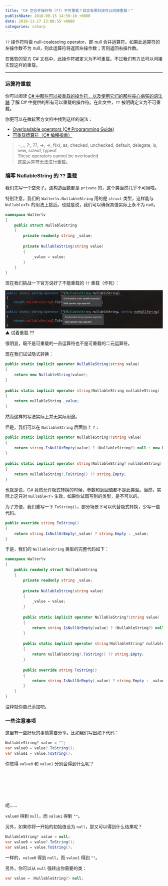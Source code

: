 ```yaml
---
title: "C# 空合并操作符（??）不可重载？其实有黑科技可以间接重载！"
publishDate: 2018-09-15 14:59:10 +0800
date: 2018-11-27 13:08:55 +0800
categories: csharp
---
```


`??` 操作符叫做 null-coalescing operator，即 null 合并运算符。如果此运算符的左操作数不为 null，则此运算符将返回左操作数；否则返回右操作数。

在微软的官方 C# 文档中，此操作符被定义为不可重载。不过我们有方法可以间接实现这样的重载。

---

<div id="toc"></div>

### 运算符重载

你可以阅读 [C# 中那些可以被重载的操作符，以及使用它们的那些丧心病狂的语法糖](/post/overridable-operators-in-csharp.html) 了解 C# 中提供的所有可以重载的操作符。在此文中，`??` 被明确定义为不可重载。

你更可以在微软官方文档中找到这样的说法：

- [Overloadable operators (C# Programming Guide)](https://docs.microsoft.com/en-us/dotnet/csharp/programming-guide/statements-expressions-operators/overloadable-operators)
- [可重载运算符（C# 编程指南）](https://docs.microsoft.com/zh-cn/dotnet/csharp/programming-guide/statements-expressions-operators/overloadable-operators)

> =, ., ?:, ??, ->, =>, f(x), as, checked, unchecked, default, delegate, is, new, sizeof, typeof  
> These operators cannot be overloaded.  
> 这些运算符无法进行重载。

### 编写 NullableString 的 ?? 重载

我们先写一个空壳子。连构造函数都是 `private` 的，这个类当然几乎不可用啦。

特别注意，我们的 `Walterlv.NullableString` 用的是 `struct` 类型，这样能与 `Nullable<T>` 的用法上接近。也就是说，我们可以确保其值实际上永不为 null。

```csharp
namespace Walterlv
{
    public struct NullableString
    {
        private readonly string _value;

        private NullableString(string value)
        {
            _value = value;
        }
    }
}
```

现在我们挑战一下官方说好了不能重载的 `??` 重载（作死）：

![试着重载 ??](/static/posts/2018-09-15-10-45-58.png)  
▲ 试着重载 ??

很明显，既不是可重载的一员运算符也不是可重载的二元运算符。

现在我们试试隐式转换：

```csharp
public static implicit operator NullableString(string value)
{
    return new NullableString(value);
}

public static implicit operator string(NullableString nullableString)
{
    return nullableString._value;
}
```

然而这样的写法实际上并无实际用途。

但是，我们可以在 `NullableString` 后面加上 `?`：

```csharp
public static implicit operator NullableString?(string value)
{
    return string.IsNullOrEmpty(value) ? (NullableString?) null : new NullableString(value);
}

public static implicit operator string(NullableString? nullableString)
{
    return nullableString?.ToString() ?? string.Empty;
}
```

也就是说，C# 竟然允许隐式转换的时候，参数和返回值都不是此类型。当然，实际上这只对 `Nullable<T>` 生效，如果你试图写别的类型，是不可以的。

为了方便，我们重写一下 `ToString()`，部分场景下可以代替隐式转换，少写一些代码。

```csharp
public override string ToString()
{
    return string.IsNullOrEmpty(_value) ? string.Empty : _value;
}
```

于是，我们的 `NullableString` 类型的完整代码如下：

```csharp
namespace Walterlv
{
    public readonly struct NullableString
    {
        private readonly string _value;

        private NullableString(string value)
        {
            _value = value;
        }

        public static implicit operator NullableString?(string value)
        {
            return string.IsNullOrEmpty(value) ? (NullableString?) null : new NullableString(value);
        }

        public static implicit operator string(NullableString? nullableString)
        {
            return nullableString?.ToString() ?? string.Empty;
        }

        public override string ToString()
        {
            return string.IsNullOrEmpty(_value) ? string.Empty : _value;
        }
    }
}
```

注释就你自己添加吧。

### 一些注意事项

这里有一些好玩的事情需要分享。比如我们写出如下代码：

```csharp
NullableString? value = "";
var value0 = value?.ToString();
var value1 = value.ToString();
```

你觉得 `value0` 和 `value1` 分别会得到什么呢？

<br/>
<br/>
<br/>
<br/>
<br/>

呃……

`value0` 得到 `null`，而 `value1` 得到 `""`。

另外，如果你将一开始的初始值设为 `null`，那又可以得到什么结果呢？

```csharp
NullableString? value = null;
var value0 = value?.ToString();
var value1 = value.ToString();
```

一样的，`value0` 得到 `null`，而 `value1` 得到 `""`。

另外，你可以从 `null` 强转出你需要的类：

```csharp
var value = (NullableString?) null;
```

